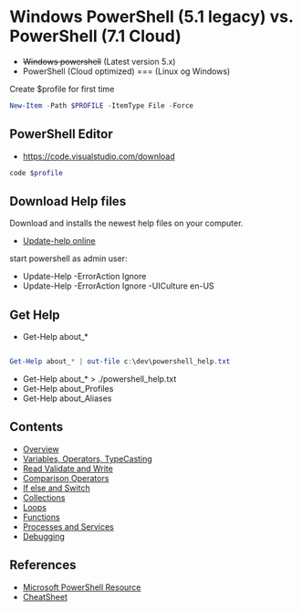 
# Windows PowerShell (5.1 legacy) vs. PowerShell (7.1 Cloud)

- ~~Windows powershell~~  (Latest version 5.x)
- PowerShell          (Cloud optimized) === (Linux og Windows)

Create $profile for first time
```powershell
New-Item -Path $PROFILE -ItemType File -Force
```

## PowerShell Editor

- https://code.visualstudio.com/download


```powershell
code $profile
```




## Download Help files

Download and installs the newest help files on your computer.

- [Update-help online ](https://docs.microsoft.com/da-dk/powershell/module/Microsoft.PowerShell.Core/Update-Help?view=powershell-5.1)

start powershell as admin user:
- Update-Help -ErrorAction Ignore 
- Update-Help -ErrorAction Ignore -UICulture en-US



## Get Help 
- Get-Help about_* 

```powershell

Get-Help about_* | out-file c:\dev\powershell_help.txt

```


- Get-Help about_*  > ./powershell_help.txt
- Get-Help about_Profiles
- Get-Help about_Aliases


## Contents
- [Overview](overview.md)
- [Variables, Operators, TypeCasting](building_blocks.md)
- [Read Validate and Write](read_validate.md)
- [Comparison Operators](comparison.md)
- [If else and Switch](conditional.md)
- [Collections](collections.md)
- [Loops](loops.md)
- [Functions](functions.md)
- [Processes and Services](process_and_service.md)
- [Debugging](debug/demo01.ps1)


## References
- [Microsoft PowerShell Resource](https://docs.microsoft.com/en-us/powershell)
- [CheatSheet](https://ss64.com/ps/)


